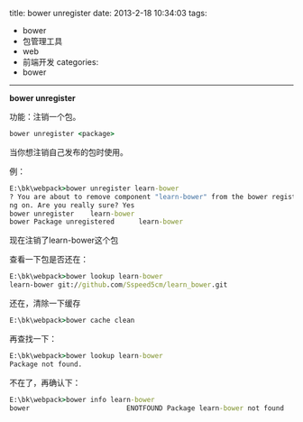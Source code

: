 title: bower unregister
date: 2013-2-18 10:34:03
tags:
- bower
- 包管理工具
- web
- 前端开发
categories:
- bower

---


__bower unregister__

功能：注销一个包。

<!-- more -->

```cmd
bower unregister <package>
```

当你想注销自己发布的包时使用。

例：
```cmd
E:\bk\webpack>bower unregister learn-bower
? You are about to remove component "learn-bower" from the bower registry (https://bower.herokuapp.com). It is generally considered bad behavior to remove versions of a library that others are dependi
ng on. Are you really sure? Yes
bower unregister    learn-bower
bower Package unregistered      learn-bower
```

现在注销了learn-bower这个包

查看一下包是否还在：

```cmd
E:\bk\webpack>bower lookup learn-bower
learn-bower git://github.com/Sspeed5cm/learn_bower.git
```

还在，清除一下缓存

```cmd
E:\bk\webpack>bower cache clean
```

再查找一下：

```cmd
E:\bk\webpack>bower lookup learn-bower
Package not found.
```
不在了，再确认下：

```cmd
E:\bk\webpack>bower info learn-bower
bower                        ENOTFOUND Package learn-bower not found
```
